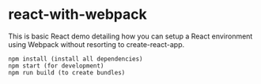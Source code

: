 # react-with-webpack

This is basic React demo detailing how you can setup a React environment using Webpack without
resorting to create-react-app.

```
npm install (install all dependencies)
npm start (for development)
npm run build (to create bundles)
```
